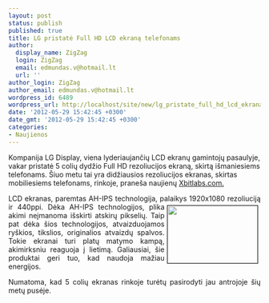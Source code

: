 ```yaml
---
layout: post
status: publish
published: true
title: LG pristatė Full HD LCD ekraną telefonams
author:
  display_name: ZigZag
  login: ZigZag
  email: edmundas.v@hotmail.lt
  url: ''
author_login: ZigZag
author_email: edmundas.v@hotmail.lt
wordpress_id: 6489
wordpress_url: http://localhost/site/new/lg_pristate_full_hd_lcd_ekrana_telefonams/
date: '2012-05-29 15:42:45 +0300'
date_gmt: '2012-05-29 15:42:45 +0300'
categories:
- Naujienos
---
```

<p>
	<span style="text-align: justify; ">Kompanija LG Display, viena lyderiaujančių LCD ekranų gamintojų pasaulyje, vakar pristatė 5 colių dydžio Full HD rezoliucijos ekraną, skirtą i&scaron;maniesiems telefonams. &Scaron;iuo metu tai yra didžiausios rezoliucijos ekranas, skirtas mobiliesiems telefonams, rinkoje, prane&scaron;a naujienų </span><a href="http://www.xbitlabs.com/news/monitors/display/20120528195947_LG_Develops_World_s_First_Full_HD_LCD_Smartphone_Panel.html" style="text-align: justify; ">Xbitlabs.com.</a></p>
<p style="text-align: justify; ">
	LCD ekranas, paremtas AH-IPS technologija, palaikys 1920x1080 rezoliuciją ir<img alt="" src="http://technews.lt/userfiles/lg_5inch_full-hd_display.jpg" style="border-width: 1px; border-style: solid; margin: 5px; float: right; width: 180px; height: 115px; " /> 440ppi. Dėka AH-IPS technologijos, plika akimi neįmanoma i&scaron;skirti atskirų pikselių. Taip pat dėka &scaron;ios technologijos, atvaizduojamos ry&scaron;kios, tikslios, originalios atvaizdų spalvos. Tokie ekranai turi platų matymo kampą, akimirksniu reaguoja į lietimą. Galiausiai, &scaron;ie produktai geri tuo, kad naudoja mažiau energijos.</p>
<p style="text-align: justify; ">
	Numatoma, kad 5 colių ekranas rinkoje turėtų pasirodyti jau antrojoje &scaron;ių metų pusėje.</p>
